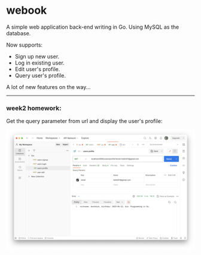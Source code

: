 # webook

A simple web application back-end writing in Go. Using MySQL as the database.

Now supports:
+ Sign up new user.
+ Log in existing user.
+ Edit user's profile.
+ Query user's profile.

A lot of new features on the way...

---

### week2 homework:
Get the query parameter from url and display the user's profile:

![](./image/postman_profile.png)